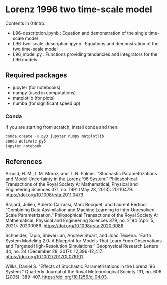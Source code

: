 # Lorenz 1996 two time-scale model

Contents in 01Intro:
- L96-description.ipynb : Equation and demonstration of the single time-scale model
- L96-two-scale-description.ipynb : Equations and demonstration of the two time-scale model
- L96_model.py : Functions providing tendancies and integrators for the L96 models

## Required packages

- jupyter (for notebooks)
- numpy (used in computations)
- matplotlib (for plots)
- numba (for significant speed up)

### Conda

If you are starting from scratch, install conda and then:
```bash
conda create -n py3 jupyter numpy matplotlib
conda activate py3
jupyter notebook
```

## References

Arnold, H. M., I. M. Moroz, and T. N. Palmer. “Stochastic Parametrizations and Model Uncertainty in the Lorenz ’96 System.” Philosophical Transactions of the Royal Society A: Mathematical, Physical and Engineering Sciences 371, no. 1991 (May 28, 2013): 20110479. https://doi.org/10.1098/rsta.2011.0479.

Brajard, Julien, Alberto Carrassi, Marc Bocquet, and Laurent Bertino. “Combining Data Assimilation and Machine Learning to Infer Unresolved Scale Parametrization.” Philosophical Transactions of the Royal Society A: Mathematical, Physical and Engineering Sciences 379, no. 2194 (April 5, 2021): 20200086. https://doi.org/10.1098/rsta.2020.0086.

Schneider, Tapio, Shiwei Lan, Andrew Stuart, and João Teixeira. “Earth System Modeling 2.0: A Blueprint for Models That Learn From Observations and Targeted High-Resolution Simulations.” Geophysical Research Letters 44, no. 24 (December 28, 2017): 12,396-12,417. https://doi.org/10.1002/2017GL076101.

Wilks, Daniel S. “Effects of Stochastic Parametrizations in the Lorenz ’96 System.” Quarterly Journal of the Royal Meteorological Society 131, no. 606 (2005): 389–407. https://doi.org/10.1256/qj.04.03.

